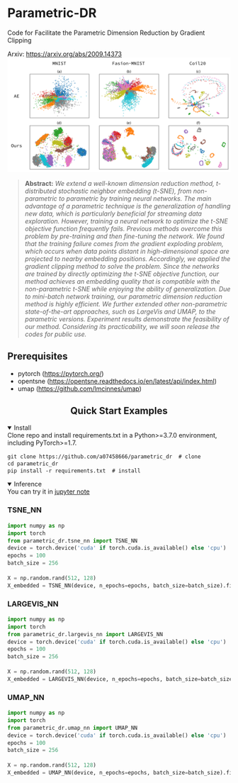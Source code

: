 # Parametric-DR
Code for Facilitate the Parametric Dimension Reduction by Gradient Clipping

Arxiv: https://arxiv.org/abs/2009.14373
![Teaser image](./img/teaser.png)

> **Abstract:** *We extend a well-known dimension reduction method, t-distributed stochastic neighbor embedding (t-SNE), from non-parametric to parametric by training neural networks. The main advantage of a parametric technique is the generalization of handling new data, which is particularly beneficial for streaming data exploration. However, training a neural network to optimize the t-SNE objective function frequently fails. Previous methods overcome this problem by pre-training and then fine-tuning the network. We found that the training failure comes from the gradient exploding problem, which occurs when data points distant in high-dimensional space are projected to nearby embedding positions. Accordingly, we applied the gradient clipping method to solve the problem. Since the networks are trained by directly optimizing the t-SNE objective function, our method achieves an embedding quality that is compatible with the non-parametric t-SNE while enjoying the ability of generalization. Due to mini-batch network training, our parametric dimension reduction method is highly efficient. We further extended other non-parametric state-of-the-art approaches, such as LargeVis and UMAP, to the parametric versions. Experiment results demonstrate the feasibility of our method. Considering its practicability, we will soon release the codes for public use.*

## Prerequisites
* pytorch (https://pytorch.org/)
* opentsne (https://opentsne.readthedocs.io/en/latest/api/index.html)
* umap (https://github.com/lmcinnes/umap)

## <div align="center">Quick Start Examples</div>

<details open>
<summary>Install</summary>
Clone repo and install requirements.txt in a Python>=3.7.0 environment, including PyTorch>=1.7.

```
git clone https://github.com/a07458666/parametric_dr  # clone
cd parametric_dr
pip install -r requirements.txt  # install
```
</details>

<details open>
<summary>Inference</summary>
You can try it in <a href="https://github.com/a07458666/parametric_dr/blob/main/tutorial.ipynb">jupyter note</a>

### TSNE_NN
```python
import numpy as np
import torch
from parametric_dr.tsne_nn import TSNE_NN
device = torch.device('cuda' if torch.cuda.is_available() else 'cpu')
epochs = 100
batch_size = 256

X = np.random.rand(512, 128)
X_embedded = TSNE_NN(device, n_epochs=epochs, batch_size=batch_size).fit(X)
```

### LARGEVIS_NN
```python
import numpy as np
import torch
from parametric_dr.largevis_nn import LARGEVIS_NN
device = torch.device('cuda' if torch.cuda.is_available() else 'cpu')
epochs = 100
batch_size = 256

X = np.random.rand(512, 128)
X_embedded = LARGEVIS_NN(device, n_epochs=epochs, batch_size=batch_size).fit(X)
```

### UMAP_NN
```python
import numpy as np
import torch
from parametric_dr.umap_nn import UMAP_NN
device = torch.device('cuda' if torch.cuda.is_available() else 'cpu')
epochs = 100
batch_size = 256

X = np.random.rand(512, 128)
X_embedded = UMAP_NN(device, n_epochs=epochs, batch_size=batch_size).fit(X)
```
</details>
